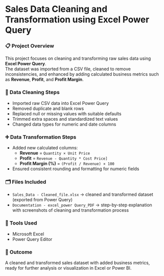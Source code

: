 # Sales Data Cleaning and Transformation using Excel Power Query

### 📋 Project Overview
This project focuses on cleaning and transforming raw sales data using **Excel Power Query**.  
The dataset was imported from a CSV file, cleaned to remove inconsistencies, and enhanced by adding calculated business metrics such as **Revenue**, **Profit**, and **Profit Margin**.

### 🧹 Data Cleaning Steps
- Imported raw CSV data into Excel Power Query  
- Removed duplicate and blank rows  
- Replaced null or missing values with suitable defaults  
- Trimmed extra spaces and standardized text values  
- Changed data types for numeric and date columns  

### ➕ Data Transformation Steps
- Added new calculated columns:
  - **Revenue** = `Quantity × Unit Price`
  - **Profit** = `Revenue - Quantity * Cost Price]`
  - **Profit Margin (%)** = `(Profit / Revenue) × 100`
- Ensured consistent rounding and formatting for numeric fields  

### 🗂️ Files Included
- `Sales_Data - Cleaned_file.xlsx` → cleaned and transformed dataset (exported from Power Query)  
- `Documentation - excel_power Query_PDF` → step-by-step explanation with screenshots of cleaning and transformation process  

### 🧰 Tools Used
- Microsoft Excel  
- Power Query Editor  

### 🎯 Outcome
A cleaned and transformed sales dataset with added business metrics, ready for further analysis or visualization in Excel or Power BI.
